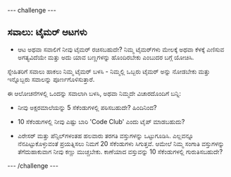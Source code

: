 \--- challenge \---

## ಸವಾಲು: ಟೈಮರ್ ಆಟಗಳು

+ ಆಟ ಅಥವಾ ಸವಾಲಿಗೆ ನೀವು ಟೈಮರ್ ರಚಿಸಬಹುದೇ? ನಿಮ್ಮ ಟೈಮರ್‌ಗಳು ಮೇಲಕ್ಕೆ ಅಥವಾ ಕೆಳಕ್ಕೆ ಎಣಿಸುವ ಅಗತ್ಯವಿದೆಯೇ ಮತ್ತು ಅದು ಯಾವ ಬಣ್ಣಗಳನ್ನು ಹೊಂದಿರಬೇಕು ಎಂಬುದರ ಬಗ್ಗೆ ಯೋಚಿಸಿ.

ಸ್ನೇಹಿತರಿಗೆ ಸವಾಲು ಹಾಕಲು ನಿಮ್ಮ ಟೈಮರ್ ಬಳಸಿ - ನಿಮ್ಮಲ್ಲಿ ಒಬ್ಬರು ಟೈಮರ್ ಅನ್ನು ನೋಡಬೇಕು ಮತ್ತು ಇನ್ನೊಬ್ಬರು ಸವಾಲನ್ನು ಪೂರ್ಣಗೊಳಿಸುತ್ತಾರೆ.

ಈ ಆಲೋಚನೆಗಳಲ್ಲಿ ಒಂದನ್ನು ಸವಾಲಾಗಿ ಬಳಸಿ, ಅಥವಾ ನಿಮ್ಮದೇ ವಿಚಾರದೊಂದಿಗೆ ಬನ್ನಿ:

+ ನೀವು ಅಕ್ಷರಮಾಲೆಯನ್ನು 5 ಸೆಕೆಂಡುಗಳಲ್ಲಿ ಪಠಿಸಬಹುದೇ? ಹಿಂದಿನಿಂದ?

+ 10 ಸೆಕೆಂಡುಗಳಲ್ಲಿ ನೀವು ಎಷ್ಟು ಬಾರಿ 'Code Club' ಎಂದು ಟೈಪ್ ಮಾಡಬಹುದು?

+ ಎರೇಸರ್‌ ಮತ್ತು ಪೆನ್ಸಿಲ್‌ಗಳಂತಹ ಹಲವಾರು ತರಗತಿ ವಸ್ತುಗಳನ್ನು ಒಟ್ಟುಗೂಡಿಸಿ. ಎಲ್ಲವನ್ನೂ ನೆನಪಿಟ್ಟುಕೊಳ್ಳುವಂತೆ ಪ್ರಯತ್ನಿಸಲು ನಿಮಗೆ 20 ಸೆಕೆಂಡುಗಳು ಸಿಗುತ್ತವೆ. ಆಮೇಲೆ ನಿಮ್ಮ ಸಂಗಾತಿ ವಸ್ತುಗಳನ್ನು ತೆಗೆದುಹಾಕುವಾಗ ನೀವು ಕಣ್ಣು ಮುಚ್ಚಬೇಕು. ಕಾಣೆಯಾದ ವಸ್ತುವನ್ನು 10 ಸೆಕೆಂಡುಗಳಲ್ಲಿ ಗುರುತಿಸಬಹುದೇ?

\--- /challenge \---